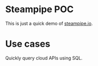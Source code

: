 # Steampipe POC
This is just a quick demo of [steampipe.io](https://steampipe.io/).

# Use cases
Quickly query cloud APIs using SQL.
